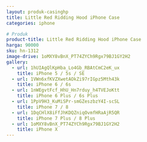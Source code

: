 ```yaml
---
layout: produk-casinghp
title: Little Red Ridding Hood iPhone Case
categories: iphone

# Produk
product-title: Little Red Ridding Hood iPhone Case
harga: 90000
sku: hn-1312
image-drive: 1oMXY8vBnX_PT74ZYCh9Rgx79BJ1GY2H2
gallery:
  - url: 1hUIAgQlKpHba_Lo4Gb_RBAtCmC2eK_ux
    title: iPhone 5 / 5s / SE
  - url: 1VWn6xfKVZXwetAOkZi97rIGpz5Mth43k
    title: iPhone 6 / 6s
  - url: 1nWEgvtFcf_HhU_Hn7rduy_h4TVEJoKtt
    title: iPhone 6 Plus / 6s Plus
  - url: 1PpV9H3_KuMiSPr-smGZeszbzY4I-scSL
    title: iPhone 7 / 8
  - url: 1DqCHlX8iFfJhKDQZniqOvmfHRaAjR5QR
    title: iPhone 7 Plus / 8 Plus
  - url: 1oMXY8vBnX_PT74ZYCh9Rgx79BJ1GY2H2
    title: iPhone X
---
```

